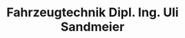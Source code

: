 ---
title: "Fahrzeugtechnik Dipl. Ing. Uli Sandmeier"
url: /hamburg/fahrzeugtechnik-dipl-ing-uli-sandmeier/
shop: Autowerkstatt
---